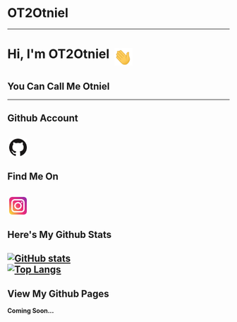 # OT2Otniel
------------------------
# Hi, I'm OT2Otniel <a href="https://github.com/OT2Otniel/"><img src="https://raw.githubusercontent.com/OT2Otniel/OT2Otniel/master/wave.gif" alt="wave" height="40" style="vertical-align:top; margin:4px"></a>
## You Can Call Me Otniel
------------------------
## Github Account
<a href="https://github.com/OT2Otniel/"><img src="https://raw.githubusercontent.com/OT2Otniel/OT2Otniel.github.io/master/assets/iconfinder_github_317712.png" alt="Github" height="40" style="vertical-align:top; margin:4px"></a>
------------------------
## Find Me On
<a href="https://instagram.com/ot2otniel"><img src="https://raw.githubusercontent.com/OT2Otniel/OT2Otniel.github.io/master/assets/instagram.png" alt="Instagram" height="40" style="vertical-align:top; margin:4px"></a>
------------------------
## Here's My Github Stats
[![GitHub stats](https://github-readme-stats.vercel.app/api?username=OT2Otniel&show_icons=true&theme=radical)](https://github.com/OT2Otniel/)
<br>
[![Top Langs](https://github-readme-stats.vercel.app/api/top-langs/?username=OT2Otniel&theme=radical)](https://github.com/OT2Otniel)
------------------------
## View My Github Pages
<strong>Coming Soon...</strong>
